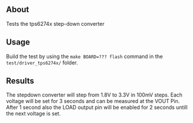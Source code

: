 ## About
Tests the tps6274x step-down converter

## Usage
Build the test by using the `make BOARD=??? flash` command in the `test/driver_tps6274x/` folder.

## Results
The stepdown converter will step from 1.8V to 3.3V in 100mV steps.
Each voltage will be set for 3 seconds and can be measured at the VOUT Pin.
After 1 second also the LOAD output pin will be enabled for 2 seconds
untill the next voltage is set.
